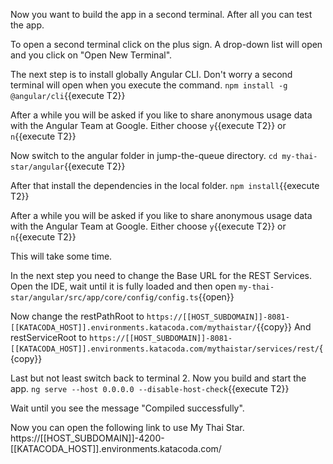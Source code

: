 Now you want to build the app in a second terminal. After all you can test the app.

To open a second terminal click on the plus sign. A drop-down list will open and you click on "Open New Terminal".  

The next step is to install globally Angular CLI. Don't worry a second terminal will open when you execute the command.
`npm install -g @angular/cli`{{execute T2}}

After a while you will be asked if you like to share anonymous usage data with the Angular Team at Google.
Either choose `y`{{execute T2}} or `n`{{execute T2}}
 
Now switch to the angular folder in jump-the-queue directory.
`cd my-thai-star/angular`{{execute T2}}

 
After that install the dependencies in the local folder.
`npm install`{{execute T2}}
 

After a while you will be asked if you like to share anonymous usage data with the Angular Team at Google.
Either choose `y`{{execute T2}} or `n`{{execute T2}}

This will take some time.

In the next step you need to change the Base URL for the REST Services. Open the IDE, wait until it is fully loaded and then open
`my-thai-star/angular/src/app/core/config/config.ts`{{open}}

Now change the restPathRoot to `https://[[HOST_SUBDOMAIN]]-8081-[[KATACODA_HOST]].environments.katacoda.com/mythaistar/`{{copy}}
And restServiceRoot to `https://[[HOST_SUBDOMAIN]]-8081-[[KATACODA_HOST]].environments.katacoda.com/mythaistar/services/rest/`{{copy}}


Last but not least switch back to terminal 2. Now you build and start the app.
`ng serve --host 0.0.0.0 --disable-host-check`{{execute T2}}

 
Wait until you see the message "Compiled successfully".
 
Now you can open the following link to use My Thai Star. 
https://[[HOST_SUBDOMAIN]]-4200-[[KATACODA_HOST]].environments.katacoda.com/
